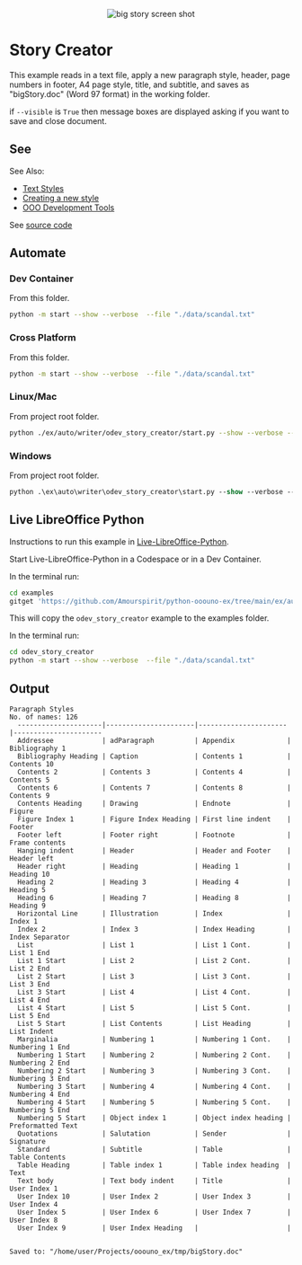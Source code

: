 
<p align="center">
<img src="https://user-images.githubusercontent.com/4193389/184557139-c11d846b-d0c7-417e-ba86-9ed851552f7b.png" alt="big story screen shot"/>
</p>

# Story Creator

This example reads in a text file, apply a new paragraph style, header, page
numbers in footer, A4 page style, title, and subtitle, and saves as "bigStory.doc" (Word 97 format)
in the working folder.

if `--visible` is `True` then message boxes are displayed asking if you want to save and close document.

## See

See Also:

- [Text Styles]
- [Creating a new style]
- [OOO Development Tools]

See [source code](./start.py)

## Automate

### Dev Container

From this folder.

```sh
python -m start --show --verbose  --file "./data/scandal.txt"
```

### Cross Platform

From this folder.

```sh
python -m start --show --verbose  --file "./data/scandal.txt"
```

### Linux/Mac

From project root folder.

```sh
python ./ex/auto/writer/odev_story_creator/start.py --show --verbose --file "ex/auto/writer/odev_story_creator/data/scandal.txt"
```

### Windows

From project root folder.

```ps
python .\ex\auto\writer\odev_story_creator\start.py --show --verbose --file "ex/auto/writer/odev_story_creator/data/scandal.txt"
```

## Live LibreOffice Python

Instructions to run this example in [Live-LibreOffice-Python](https://github.com/Amourspirit/live-libreoffice-python).

Start Live-LibreOffice-Python in a Codespace or in a Dev Container.

In the terminal run:

```bash
cd examples
gitget 'https://github.com/Amourspirit/python-ooouno-ex/tree/main/ex/auto/writer/odev_story_creator'
```

This will copy the `odev_story_creator` example to the examples folder.

In the terminal run:

```bash
cd odev_story_creator
python -m start --show --verbose  --file "./data/scandal.txt"
```

## Output

```text
Paragraph Styles
No. of names: 126
  ---------------------|----------------------|----------------------|----------------------
  Addressee            | adParagraph          | Appendix             | Bibliography 1
  Bibliography Heading | Caption              | Contents 1           | Contents 10
  Contents 2           | Contents 3           | Contents 4           | Contents 5
  Contents 6           | Contents 7           | Contents 8           | Contents 9
  Contents Heading     | Drawing              | Endnote              | Figure
  Figure Index 1       | Figure Index Heading | First line indent    | Footer
  Footer left          | Footer right         | Footnote             | Frame contents
  Hanging indent       | Header               | Header and Footer    | Header left
  Header right         | Heading              | Heading 1            | Heading 10
  Heading 2            | Heading 3            | Heading 4            | Heading 5
  Heading 6            | Heading 7            | Heading 8            | Heading 9
  Horizontal Line      | Illustration         | Index                | Index 1
  Index 2              | Index 3              | Index Heading        | Index Separator
  List                 | List 1               | List 1 Cont.         | List 1 End
  List 1 Start         | List 2               | List 2 Cont.         | List 2 End
  List 2 Start         | List 3               | List 3 Cont.         | List 3 End
  List 3 Start         | List 4               | List 4 Cont.         | List 4 End
  List 4 Start         | List 5               | List 5 Cont.         | List 5 End
  List 5 Start         | List Contents        | List Heading         | List Indent
  Marginalia           | Numbering 1          | Numbering 1 Cont.    | Numbering 1 End
  Numbering 1 Start    | Numbering 2          | Numbering 2 Cont.    | Numbering 2 End
  Numbering 2 Start    | Numbering 3          | Numbering 3 Cont.    | Numbering 3 End
  Numbering 3 Start    | Numbering 4          | Numbering 4 Cont.    | Numbering 4 End
  Numbering 4 Start    | Numbering 5          | Numbering 5 Cont.    | Numbering 5 End
  Numbering 5 Start    | Object index 1       | Object index heading | Preformatted Text
  Quotations           | Salutation           | Sender               | Signature
  Standard             | Subtitle             | Table                | Table Contents
  Table Heading        | Table index 1        | Table index heading  | Text
  Text body            | Text body indent     | Title                | User Index 1
  User Index 10        | User Index 2         | User Index 3         | User Index 4
  User Index 5         | User Index 6         | User Index 7         | User Index 8
  User Index 9         | User Index Heading   |                      |


Saved to: "/home/user/Projects/ooouno_ex/tmp/bigStory.doc"
```

[Text Styles]: https://python-ooo-dev-tools.readthedocs.io/en/latest/odev/part2/chapter06.html
[Creating a new style]: https://python-ooo-dev-tools.readthedocs.io/en/latest/odev/part2/chapter06.html#creating-a-new-style
[OOO Development Tools]: https://python-ooo-dev-tools.readthedocs.io/en/latest/
